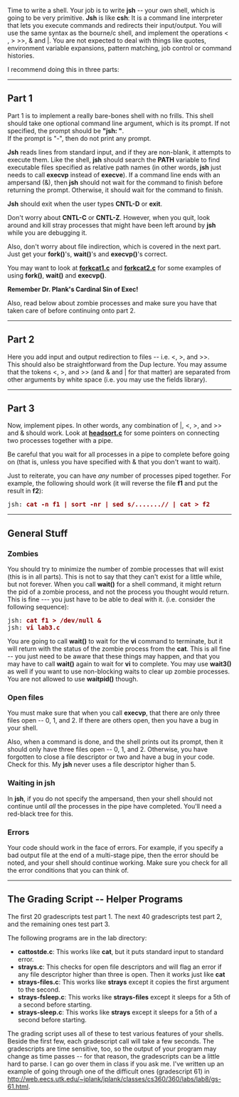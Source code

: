 Time to write a shell.  Your job is to write <b>jsh</b> -- your own
shell, which is going to be very primitive.  <b>Jsh</b> is like <b>csh</b>:
It is a command line interpreter that lets you execute commands and 
redirects their input/output.  You will use the same syntax as the bourne/c 
shell, and implement the operations &lt; , &gt; &gt;&gt;, &amp; and |.
You are not expected to deal with things like quotes, environment
variable expansions, pattern matching, job control or command histories.
<p>
I recommend doing this in three parts:

<HR><H2>Part 1</H2>

Part 1 is to implement a really bare-bones shell with no frills.
This shell should
take one optional command line argument, which is its prompt.
If not specified, the prompt should be <b>"jsh: "</b>.  
If the prompt is "-", then do not print any prompt.
<p>
<b>Jsh</b> reads lines from standard input, and if they are
non-blank, it attempts to execute them.  Like the shell, <b>jsh</b>
should search the <b>PATH</b> variable to find executable files specified
as relative path names (in other words, <b>jsh</b> just needs to call
<b>execvp</b> instead of <b>execve</b>).
If a command line ends with an
ampersand (&amp), then <b>jsh</b> should not wait for the command
to finish before returning the prompt.  
Otherwise, it should wait for the command to finish.

<p><b>Jsh</b> should exit when the user types <b>CNTL-D</b> or <b>exit</b>.

<p>Don't worry about <b>CNTL-C</b> or <b>CNTL-Z</b>.   However, when you 
quit, look around and kill stray processes that might have been left around
by <b>jsh</b> while you are debugging it.

<p>Also, don't worry about file indirection, which is covered in the next 
part.  Just get your <b>fork()</b>'s, <b>wait()</b>'s 
and <b>execvp()</b>'s correct.


<p>You may want to look at 
<a href=forkcat1.c><b>forkcat1.c</a></b> and
<a href=forkcat2.c><b>forkcat2.c</a></b> for some examples of using
<b>fork()</b>, <b>wait()</b> and <b>execvp()</b>.

<p><b>Remember Dr. Plank's Cardinal Sin of Exec!</b>

<p>Also, read below about zombie processes and make sure you have 
that taken care of before continuing onto part 2.

<HR><H2>Part 2</H2>

Here you add input and output
redirection to files -- i.e. &lt;, &gt;, and &gt;&gt;.  
This should also be straightforward from the Dup lecture.
You may assume that the tokens &lt;, &gt;, and &gt;&gt; (and &amp; and | for
that matter) are separated from other arguments by white space (i.e.
you may use the fields library).

<HR><H2>Part 3</H2>

Now, implement pipes.  In other words, any combination 
of |, &lt;, &gt;, and &gt;&gt; and &amp; should work.  Look at 
<a href=headsort.c><b>headsort.c</b></a> for some pointers on 
connecting two processes together with a pipe.

<p>Be careful that you wait for all processes in a pipe to complete before
going on (that is, unless you have specified with &amp; that you 
don't want to wait).

<p>Just to reiterate, you can have <i>any</i> number of processes piped
together.  For example, the following should work (it will reverse
the file <b>f1</b> and put the result in <b>f2</b>):
<pre>
jsh: <font color=darkred><b>cat -n f1 | sort -nr | sed s/.......// | cat > f2</b></font>
</pre>


<HR><H2>General Stuff</H2>

<h3>Zombies</h3>

You should try to minimize the number of zombie processes that will
exist (this is in all parts).  This is not to say that they can't
exist for a little while, but not forever.
When you call <b>wait()</b> for a shell
command, it might return the pid of a zombie process, and not the 
process you thought would return.  This is fine --- you just have
to be able to deal with it.  (i.e. consider the following sequence):

<pre>
jsh: <font color=darkred><b><b>cat f1 > /dev/null &</b></b></font>
jsh: <font color=darkred><b><b>vi lab3.c</b></b></font>
</pre>

You are going to call <b>wait()</b> to wait for the <b>vi</b> command to
terminate, but 
it will return with the status of the zombie process from the <b>cat</b>.
This is all fine -- you just need to be aware that these things may
happen, and that you may have to call <b>wait()</b> again to wait for
<b>vi</b> to complete.  You may use <b>wait3()</b> as well if you want
to use non-blocking waits to clear up zombie processes.  You are not allowed
to use <b>waitpid()</b> though.

<h3>Open files</h3>

You must make sure that when you call <b>execvp</b>, that there are only
three files open -- 0, 1, and 2.  If there are others open, then you have
a bug in your shell.  
<p>
Also, when a command is done, and the shell prints out its prompt, then
it should only have three files open -- 0, 1, and 2.  Otherwise, you have
forgotten to close a file descriptor or two and have a bug in your
code.  Check for this.   My <b>jsh</b> never uses a file descriptor
higher than 5.

<h3>Waiting in <b>jsh</b></h3>

In <b>jsh</b>, if you do not specify the ampersand, then your shell
should not continue until <i>all</i> the processes in the pipe have 
completed.  You'll need a red-black tree for this.

<h3>Errors</h3>

Your code should work in the face of errors. For example, if you
specify a bad output file at the end of a multi-stage pipe, then
the error should be noted, and your shell should continue working.
Make sure you check for all the error conditions that you can 
think of.

<HR><H2>The Grading Script -- Helper Programs</H2>

The first 20 gradescripts test part 1.  The next 40 gradescripts test part 2, and the
remaining ones test part 3.
<p>
The following programs are in the lab directory:

<UL>
<LI> <b>cattostde.c</b>: This works like <b>cat</b>, but it puts standard input to standard error.
<LI> <b>strays.c</b>: This checks for open file descriptors and will flag an error if any file descriptor
higher than three is open.  Then it works just like <b>cat</b>
<LI> <b>strays-files.c</b>: This works like <b>strays</b> except it copies the first argument to the second.
<LI> <b>strays-fsleep.c</b>: This works like <b>strays-files</b> except it sleeps for a 5th of a second before starting.
<LI> <b>strays-sleep.c</b>: This works like <b>strays</b> except it sleeps for a 5th of a second before starting.
</UL>

The grading script uses all of these to test various features of your
shells.  Beside the first few, each gradescript call will take a few
seconds.  The gradescripts are time sensitive, too, so the output of
your program may change as time passes -- for that reason, the
gradescripts can be a little hard to parse.   I can go over them in 
class if you ask me.  I've written up an example of going through one of the
difficult ones (gradescript 61) in 
<a href=gs-61.html>http://web.eecs.utk.edu/~jplank/jplank/classes/cs360/360/labs/lab8/gs-61.html</a>.
